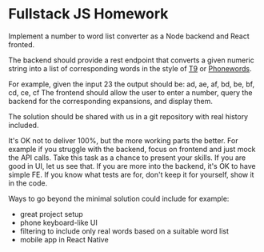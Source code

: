 # Fullstack JS Homework

Implement a number to word list converter as a Node backend and React fronted.

The backend should provide a rest endpoint that converts a given numeric string into a list of corresponding words in the style of [T9](https://en.wikipedia.org/wiki/T9_(predictive_text)) or [Phonewords](https://en.wikipedia.org/wiki/Phoneword).

For example, given the input 23 the output should be: ad, ae, af, bd, be, bf, cd, ce, cf
The frontend should allow the user to enter a number, query the backend for the corresponding expansions, and display them.

The solution should be shared with us in a git repository with real history included.

It's OK not to deliver 100%, but the more working parts the better.
For example if you struggle with the backend, focus on frontend and just mock the API calls.
Take this task as a chance to present your skills.
If you are good in UI, let us see that.
If you are more into the backend, it's OK to have simple FE.
If you know what tests are for, don't keep it for yourself, show it in the code.

Ways to go beyond the minimal solution could include for example:
- great project setup
- phone keyboard-like UI
- filtering to include only real words based on a suitable word list
- mobile app in React Native
